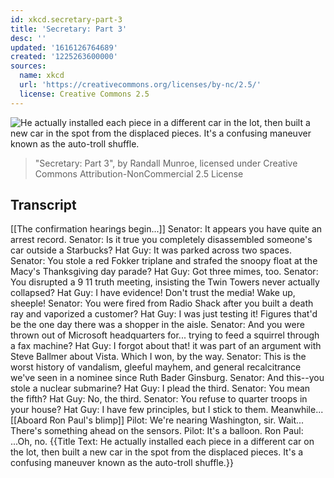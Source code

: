 ```yaml
---
id: xkcd.secretary-part-3
title: 'Secretary: Part 3'
desc: ''
updated: '1616126764689'
created: '1225263600000'
sources:
  name: xkcd
  url: 'https://creativecommons.org/licenses/by-nc/2.5/'
  license: Creative Commons 2.5
---
```

![He actually installed each piece in a different car in the lot, then built a new car in the spot from the displaced pieces.  It's a confusing maneuver known as the auto-troll shuffle.](https://imgs.xkcd.com/comics/secretary_part_3.png)
> "Secretary: Part 3", by Randall Munroe, licensed under Creative Commons Attribution-NonCommercial 2.5 License

## Transcript
[[The confirmation hearings begin...]]
Senator: It appears you have quite an arrest record.
Senator: Is it true you completely disassembled someone's car outside a Starbucks?
Hat Guy: It was parked across two spaces.
Senator: You stole a red Fokker triplane and strafed the snoopy float at the Macy's Thanksgiving day parade?
Hat Guy: Got three mimes, too.
Senator: You disrupted a 9
11 truth meeting, insisting the Twin Towers never actually collapsed?
Hat Guy: I have evidence! Don't trust the media! Wake up, sheeple!
Senator: You were fired from Radio Shack after you built a death ray and vaporized a customer?
Hat Guy: I was just testing it! Figures that'd be the one day there was a shopper in the aisle.
Senator: And you were thrown out of Microsoft headquarters for... trying to feed a squirrel through a fax machine?
Hat Guy: I forgot about that! it was part of an argument with Steve Ballmer about Vista.
Which I won, by the way.
Senator: This is the worst history of vandalism, gleeful mayhem, and general recalcitrance we've seen in a nominee since Ruth Bader Ginsburg. 
Senator: And this--you stole a nuclear submarine?
Hat Guy: I plead the third.
Senator: You mean the fifth?
Hat Guy: No, the third.
Senator: You refuse to quarter troops in your house?
Hat Guy: I have few principles, but I stick to them.
Meanwhile...
[[Aboard Ron Paul's blimp]]
Pilot: We're nearing Washington, sir.
Wait... There's something ahead on the sensors.
Pilot: It's a balloon.
Ron Paul: ...Oh, no.
{{Title Text: He actually installed each piece in a different car on the lot, then built a new car in the spot from the displaced pieces. It's a confusing maneuver known as the auto-troll shuffle.}}

